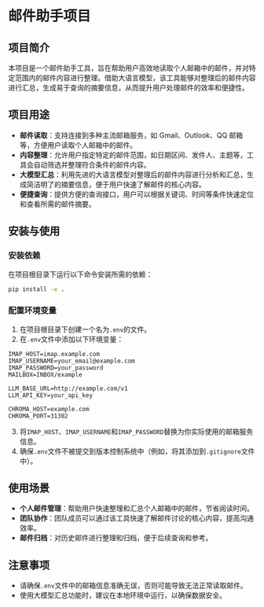 # 邮件助手项目

## 项目简介
本项目是一个邮件助手工具，旨在帮助用户高效地读取个人邮箱中的邮件，并对特定范围内的邮件内容进行整理。借助大语言模型，该工具能够对整理后的邮件内容进行汇总，生成易于查询的摘要信息，从而提升用户处理邮件的效率和便捷性。

## 项目用途
- **邮件读取**：支持连接到多种主流邮箱服务，如 Gmail、Outlook、QQ 邮箱等，方便用户读取个人邮箱中的邮件。
- **内容整理**：允许用户指定特定的邮件范围，如日期区间、发件人、主题等，工具会自动筛选并整理符合条件的邮件内容。
- **大模型汇总**：利用先进的大语言模型对整理后的邮件内容进行分析和汇总，生成简洁明了的摘要信息，便于用户快速了解邮件的核心内容。
- **便捷查询**：提供方便的查询接口，用户可以根据关键词、时间等条件快速定位和查看所需的邮件摘要。

## 安装与使用
### 安装依赖
在项目根目录下运行以下命令安装所需的依赖：
```bash
pip install -e .
```

### 配置环境变量
1. 在项目根目录下创建一个名为`.env`的文件。
2. 在`.env`文件中添加以下环境变量：
```
IMAP_HOST=imap.example.com
IMAP_USERNAME=your_email@example.com
IMAP_PASSWORD=your_password
MAILBOX=INBOX/example

LLM_BASE_URL=http://example.com/v1
LLM_API_KEY=your_api_key

CHROMA_HOST=example.com
CHROMA_PORT=31302
```
3. 将`IMAP_HOST`、`IMAP_USERNAME`和`IMAP_PASSWORD`替换为你实际使用的邮箱服务信息。
4. 确保`.env`文件不被提交到版本控制系统中（例如，将其添加到`.gitignore`文件中）。

## 使用场景
- **个人邮件管理**：帮助用户快速整理和汇总个人邮箱中的邮件，节省阅读时间。
- **团队协作**：团队成员可以通过该工具快速了解邮件讨论的核心内容，提高沟通效率。
- **邮件归档**：对历史邮件进行整理和归档，便于后续查询和参考。

## 注意事项
- 请确保`.env`文件中的邮箱信息准确无误，否则可能导致无法正常读取邮件。
- 使用大模型汇总功能时，建议在本地环境中运行，以确保数据安全。
